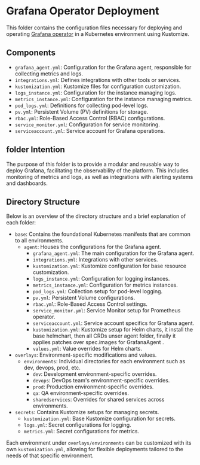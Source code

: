 # Grafana Operator Deployment

This folder contains the configuration files necessary for deploying and operating  [Grafana operator](https://github.com/grafana-operator/grafana-operator) in a Kubernetes environment using Kustomize.

## Components

- `grafana_agent.yml`: Configuration for the Grafana agent, responsible for collecting metrics and logs.
- `integrations.yml`: Defines integrations with other tools or services.
- `kustomization.yml`: Kustomize files for configuration customization.
- `logs_instance.yml`: Configuration for the instance managing logs.
- `metrics_instance.yml`: Configuration for the instance managing metrics.
- `pod_logs.yml`: Definitions for collecting pod-level logs.
- `pv.yml`: Persistent Volume (PV) definitions for storage.
- `rbac.yml`: Role-Based Access Control (RBAC) configurations.
- `service_monitor.yml`: Configuration for service monitoring.
- `serviceaccount.yml`: Service account for Grafana operations.

## folder Intention

The purpose of this folder is to provide a modular and reusable way to deploy Grafana, facilitating the observability of the platform. This includes monitoring of metrics and logs, as well as integrations with alerting systems and dashboards.

## Directory Structure

Below is an overview of the directory structure and a brief explanation of each folder:

- `base`: Contains the foundational Kubernetes manifests that are common to all environments.
  - `agent`: Houses the configurations for the Grafana agent.
    - `grafana_agent.yml`: The main configuration for the Grafana agent.
    - `integrations.yml`: Integrations with other services.
    - `kustomization.yml`: Kustomize configuration for base resource customization.
    - `logs_instance.yml`: Configuration for logging instances.
    - `metrics_instance.yml`: Configuration for metrics instances.
    - `pod_logs.yml`: Collection setup for pod-level logging.
    - `pv.yml`: Persistent Volume configurations.
    - `rbac.yml`: Role-Based Access Control settings.
    - `service_monitor.yml`: Service Monitor setup for Prometheus operator.
    - `serviceaccount.yml`: Service account specifics for Grafana agent.
    - `kustomization.yml`: Kustomize setup for Helm charts, it install the base helmchart, then all CRDs unser agent folder, finally it applies patches over spec.images for GrafanaAgent . 
    - `values.yml`: Value overrides for Helm charts.
- `overlays`: Environment-specific modifications and values.
  - `environments`: Individual directories for each environment such as dev, devops, prod, etc.
    - `dev`: Development environment-specific overrides.
    - `devops`: DevOps team's environment-specific overrides.
    - `prod`: Production environment-specific overrides.
    - `qa`: QA environment-specific overrides.
    - `sharedservices`: Overrides for shared services across environments.
- `secrets`: Contains Kustomize setups for managing secrets.
  - `kustomization.yml`: Base Kustomize configuration for secrets.
  - `logs.yml`: Secret configurations for logging.
  - `metrics.yml`: Secret configurations for metrics.

Each environment under `overlays/environments` can be customized with its own `kustomization.yml`, allowing for flexible deployments tailored to the needs of that specific environment.
